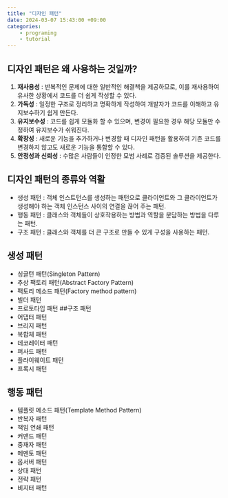 ```yaml
---
title: "디자인 패턴"
date: 2024-03-07 15:43:00 +09:00
categories: 
    - programing
    - tutorial
---
```


## 디자인 패턴은 왜 사용하는 것일까?
1. **재사용성** : 반복적인 문제에 대한 일반적인 해결책을 제공하므로, 이를 재사용하여 유사한 상황에서 코드를 더 쉽게 작성할 수 있다.
2. **가독성** : 일정한 구조로 정리하고 명확하게 작성하여 개발자가 코드를 이해하고 유지보수하기 쉽게 만든다.
3. **유지보수성** : 코드를 쉽게 모듈화 할 수 있으며, 변경이 필요한 경우 해당 모듈만 수정하여 유지보수가 쉬워진다.
4. **확장성** : 새로운 기능을 추가하거나 변경할 때 디자인 패턴을 활용하여 기존 코드를 변경하지 않고도 새로운 기능을 통합할 수 있다.
5. **안정성과 신뢰성** : 수많은 사람들이 인정한 모범 사례로 검증된 솔루션을 제공한다.

## 디자인 패턴의 종류와 역활
* 생성 패턴 : 객체 인스트턴스를 생성하는 패턴으로 클라이언트와 그 클라이언트가 생성해야 하는 객체 인스턴스 사이의 연결을 끊어 주는 패턴.
* 행동 패턴 : 클래스와 객체들이 상호작용하는 방법과 역할을 분담하는 방법을 다루는 패턴.
* 구조 패턴 : 클래스와 객체를 더 큰 구조로 만들 수 있게 구성을 사용하는 패턴.


## 생성 패턴
* 싱글턴 패턴(Singleton Pattern)
* 추상 팩토리 패턴(Abstract Factory Pattern)
* 팩토리 메소드 패턴(Factory method pattern)
* 빌더 패턴
* 프로토타입 패턴
##구조 패턴
* 어댑터 패턴
* 브리지 패턴
* 복합체 패턴
* 데코레이터 패턴
* 퍼사드 패턴
* 플라이웨이트 패턴
* 프록시 패턴
## 행동 패턴
* 템플릿 메소드 패턴(Template Method Pattern)
* 반복자 패턴
* 책임 연쇄 패턴
* 커맨드 패턴
* 중재자 패턴
* 메멘토 패턴
* 옵서버 패턴
* 상태 패턴
* 전략 패턴
* 비지터 패턴



